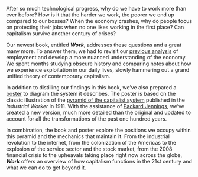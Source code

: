 After so much technological progress, why do we have to work more than ever before? How is it that the harder we work, the poorer we end up compared to our bosses? When the economy crashes, why do people focus on protecting their jobs when no one likes working in the first place? Can capitalism survive another century of crises?

Our newest book, entitled _**Work**_, addresses these questions and a great many more. To answer them, we had to revisit our [previous analysis](/blog/2008/09/11/cwc-interview-in-swedish-syndicalist-paper) of employment and develop a more nuanced understanding of the economy. We spent months studying obscure history and comparing notes about how we experience exploitation in our daily lives, slowly hammering out a grand unified theory of contemporary capitalism.

In addition to distilling our findings in this book, we’ve also prepared a [poster](/tools/deluxe.html) to diagram the system it describes. The  poster is based on the classic illustration of the [pyramid of the capitalist system](work/iww.jpg) published in the *Industrial Worker* in 1911. With the assistance of [Packard Jennings](http://en.wikipedia.org/wiki/Packard_Jennings), we’ve created a new version, much more detailed than the original and updated to account for all the transformations of the past one hundred years.

In combination, the book and poster explore the positions we occupy within this pyramid and the mechanics that maintain it. From the industrial revolution to the internet, from the colonization of the Americas to the explosion of the service sector and the stock market, from the 2008 financial crisis to the upheavals taking place right now across the globe, _**Work**_ offers an overview of how capitalism functions in the 21st century and what we can do to get beyond it.
